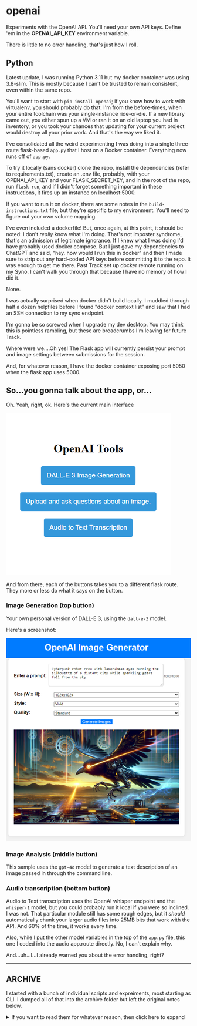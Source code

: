 # openai
Experiments with the OpenAI API. You'll need your own API keys.  Define 'em in the
**OPENAI_API_KEY** environment variable.

There is little to no error handling, that's just how I roll.

## Python
Latest update, I was running Python 3.11 but my docker container was using 3.8-slim. This is mostly because I can't be trusted to remain consistent, even within the same repo.

You'll want to start with `pip install openai`; if you know how to work with virtualenv, you should probably do that. I'm from the before-times, when your entire toolchain was your single-instance ride-or-die. If a new library came out, you either spun up a VM or ran it on an old laptop you had in inventory, or you took your chances that updating for your current project would destroy all your prior work. And that's the way we liked it.

I've consolidated all the weird experimenting I was doing into a single three-route flask-based `app.py` that I host on a Docker container.  Everything now runs off of `app.py`.

To try it locally (sans docker) clone the repo, install the dependencies (refer to requirements.txt), create an .env file, probably, with your OPENAI_API_KEY and your FLASK_SECRET_KEY, and in the root of the repo, run `flask run`, and if I didn't forget something important in these instructions, it fires up an instance on localhost:5000.

If you want to run it on docker, there are some notes in the `build-instructions.txt` file, but they're specific to my environment. You'll need to figure out your own volume mapping.

I've even included a dockerfile! But, once again, at this point, it should be noted: I don't *really* know what I'm doing.  That's not imposter syndrome, that's an admission of legitimate ignorance.  If I knew what I was doing I'd have probably used docker compose.  But I just gave my dependencies to ChatGPT and said, "hey, how would I run this in docker" and then I made sure to strip out any hard-coded API keys before committing it to the repo.  It was enough to get me there.  Past Track set up docker remote running on my Syno. I can't walk you through that because I have no memory of how I did it.

None.

I was actually surprised when docker didn't build locally. I muddled through half a dozen helpfiles before I found "docker context list" and saw that I had an SSH connection to my syno endpoint.

I'm gonna be so screwed when I upgrade my dev desktop. You may think this is pointless rambling, but these are breadcrumbs I'm leaving for future Track.

Where were we....Oh yes! The Flask app will currently persist your prompt and image settings between submissions for the session.

And, for whatever reason, I have the docker container exposing port 5050 when the flask app uses 5000.

## So...you gonna talk about the app, or...

Oh.  Yeah, right, ok. Here's the current main interface

![Screenshot of the Flask app](assets/webapp.png)

And from there, each of the buttons takes you to a different flask route.  They more or less do what it says on the button.

### Image Generation (top button)

Your own personal version of DALL-E 3, using the `dall-e-3` model.

Here's a screenshot:

![Screenshot of the Flask app](assets/cyber-crow.png)

### Image Analysis (middle button)

This sample uses the `gpt-4o` model to generate a text description of an image passed in through the command line.


### Audio transcription (bottom button)

Audio to Text transcription uses the OpenAI whisper endpoint and the `whisper-1` model, but you could probably run it local if you were so inclined.  I was not.  That particular module still has some rough edges, but it *should* automatically chunk your larger audio files into 25MB bits that work with the API. And 60% of the time, it works every time.

Also, while I put the other model variables in the top of the `app.py` file, this one I coded into the audio app.route directly. No, I can't explain why.

And...uh...I...I already warned you about the error handling, right?


----


## ARCHIVE
I started with a bunch of individual scripts and expreiments, most starting as CLI.  I dumped all of that into the archive folder but left the original notes below.

<details>
<summary>If you want to read them for whatever reason, then click here to expand</summary>

All of these samples have been brought up to v1.1.1 (Nov 6 2023)

## Image Generation

### oai-generate-image.py
Your own personal command-line version of DALL-E 3. (Might need to `pip install pillow` on the CLI version)

For more flexibility, use the Flask (`pip install Flask`) app under `OpenAI-DALLE-LocalWebApp`

Here's a screenshot:

![Screenshot of the Flask app](assets/cyber-crow.png)

You can run it locally, but I've included a dockerfile if you want to try to run it in a container.  At this point, it should be noted: I don't *really* know what I'm doing.  That's not imposter syndrome, that's an admission of legitimate ignorance.

I just gave my dependencies to ChatGPT and said, "hey, how would I run this in docker" and then I made sure to strip out any hard-coded API keys before committing it to the repo.  It was enough to get me there.  Past Track set up docker remote running on my Syno. I can't walk you through that because I have no memory of how I did it.

None.

I was actually surprised when docker didn't build locally. I muddled through half a dozen helpfiles before I found "docker context list" and saw that I had an SSH connection to my syno endpoint.

I'm gonna be so screwed when I upgrade my dev desktop. You may think this is pointless rambling, but these are breadcrumbs I'm leaving for future Track.

Where were we....Oh yes! The Flask app will currently persist your prompt and image settings between submissions for the session.

----
## Text Generation
Each of these examples builds upon the prior.

### oai-text-gen.py
ChatGPT from the command line, but you just need your API key in the OPENAI_API_KEY environment variable.

### oai-text-gen-with-secrets.py
ChatGPT from the command line, but pull the API key from AWS Secrets Manager (with fallback to OS Environment Variables).  You have to have AWS auth env variables set up on your system to use this. Uses Secrets Manager Caching where applicable.

You'll need to `pip install aws-secretsmanager-caching` for this one. Oh, and `boto3` and `botocore`

### oai-text-gen-with-secrets-and-streaming.py
Added streaming responses & token tracking into the mix. I'm not 100% sure the token tracking is accurate, so don't count on it for billing. It should be close for gpt3.5-turbo and gpt-4, but again, I don't *really* know what I'm doing.

----
## Image Analysis

### oai-vision-py

This sample uses the gpt-4-image-preview model to generate a text description of an image passed in through the command line.

`usage: oai-vision.py /path/to/image.jpg` (on windows, path can be d:\path\to\image.jpg)


### OAI-Vision-Local-WebApp
Added a Flask wrapper for the OAI Vision preview.  Install dependencies, run `app.py`. I did not create a dockerfile for this one.


### OAI-Image-Tools
Combined the two flask apps for OAI Image Generation and Vision preview so they can be run in a single container.

Then in November 2024 I added a third route to do audio to text conversion but I didn't bother changing the directory name.  It's fine, I'm sure I'll get to it soon.

</details>